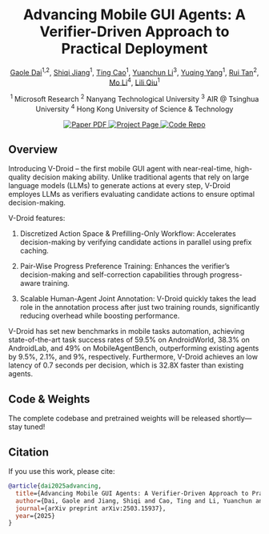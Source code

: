 <div align="center">
<h1>Advancing Mobile GUI Agents: A Verifier-Driven Approach to Practical Deployment</h1>

[Gaole Dai](https://maginadai.github.io/daigaole/)<sup>1,2</sup>, 
[Shiqi Jiang](https://chrisplus.me/)<sup>1</sup>, 
[Ting Cao](https://www.microsoft.com/en-us/research/people/ticao/?msockid=3c64cad47a496d892332df017e4966ec)<sup>1</sup>, 
[Yuanchun Li](http://yuanchun-li.github.io/)<sup>3</sup>, 
[Yuqing Yang](https://www.microsoft.com/en-us/research/people/yuqyang/?msockid=3c64cad47a496d892332df017e4966ec)<sup>1</sup>, 
[Rui Tan](https://personal.ntu.edu.sg/tanrui/)<sup>2</sup>, 
[Mo Li](https://cse.hkust.edu.hk/~lim/)<sup>4</sup>, 
[Lili Qiu](https://www.microsoft.com/en-us/research/people/liliqiu/)<sup>1</sup>  

<sup>1</sup> Microsoft Research   <sup>2</sup> Nanyang Technological University   <sup>3</sup> AIR @ Tsinghua University   <sup>4</sup> Hong Kong University of Science & Technology  

<a href="https://arxiv.org/abs/2503.15937">
  <img src="https://img.shields.io/badge/arXiv-2503.15937-red" alt="Paper PDF">
</a>
<a href="https://v-droid-agent.github.io">
  <img src="https://img.shields.io/badge/Project%20Page-V--Droid-green"
       alt="Project Page">
</a>
<a href="https://github.com/V-Droid-Agent/V-Droid-Agent.github.io">
  <img src="https://img.shields.io/badge/Code-GitHub-blue" alt="Code Repo">
</a>
</div>


## Overview
Introducing V-Droid – the first mobile GUI agent with near-real-time, high-quality decision making ability. Unlike traditional agents that rely on large language models (LLMs) to generate actions at every step, V-Droid employes LLMs as verifiers evaluating candidate actions to ensure optimal decision-making.

V-Droid features:

1. Discretized Action Space & Prefilling-Only Workflow: Accelerates decision-making by verifying candidate actions in parallel using prefix caching.

2. Pair-Wise Progress Preference Training: Enhances the verifier’s decision-making and self-correction capabilities through progress-aware training.

3. Scalable Human-Agent Joint Annotation: V-Droid quickly takes the lead role in the annotation process after just two training rounds, significantly reducing overhead while boosting performance.

V-Droid has set new benchmarks in mobile tasks automation, achieving state-of-the-art task success rates of 59.5% on AndroidWorld, 38.3% on AndroidLab, and 49% on MobileAgentBench, outperforming existing agents by 9.5%, 2.1%, and 9%, respectively. Furthermore, V-Droid achieves an low latency of 0.7 seconds per decision, which is 32.8X faster than existing agents.


## Code & Weights
The complete codebase and pretrained weights will be released shortly—stay tuned!


## Citation
If you use this work, please cite:

```bibtex
@article{dai2025advancing,
  title={Advancing Mobile GUI Agents: A Verifier-Driven Approach to Practical Deployment},
  author={Dai, Gaole and Jiang, Shiqi and Cao, Ting and Li, Yuanchun and Yang, Yuqing and Tan, Rui and Li, Mo and Qiu, Lili},
  journal={arXiv preprint arXiv:2503.15937},
  year={2025}
}
